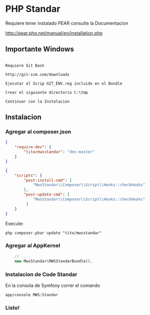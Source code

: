 # PHP Standar

Requiere tener instalado PEAR consulte la Documentacion

http://pear.php.net/manual/en/installation.php

## Importante Windows

```cli

Requiere Git Bash

http://git-scm.com/downloads

Ejecutar el Scrip GIT_ENV.reg incluido en el Bundle

Crear el siguiente directorio C:\tmp

Continuar con la Instalacion

```

## Instalacion

### Agregar al composer.json
```json
{
    "require-dev": {
        "tito/mwsstandar": "dev-master"
    }
}
```

```json
{
    "scripts": {
        "post-install-cmd": [
            "MwsStandar\\Composer\\Script\\Hooks::checkHooks"
        ],
        "post-update-cmd": [
            "MwsStandar\\Composer\\Script\\Hooks::checkHooks"
         ]
    }
}
```

Execute:

```cli
php composer.phar update "tito/mwsstandar"
```

### Agregar al AppKernel

```php
	// ...
	new MwsStandar\MWSStandarBundle(),
```


### Instalacion de Code Standar

En la consola de Symfony correr el comando 

```cli
app/console MWS:Standar
```



### Listo!
